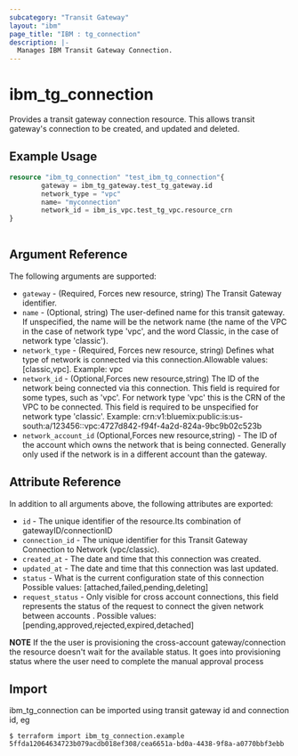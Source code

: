 ```yaml
---
subcategory: "Transit Gateway"
layout: "ibm"
page_title: "IBM : tg_connection"
description: |-
  Manages IBM Transit Gateway Connection.
---
```


# ibm\_tg_connection

Provides a transit gateway connection resource. This allows transit gateway's connection to be created, and updated and deleted.

## Example Usage

```terraform
resource "ibm_tg_connection" "test_ibm_tg_connection"{
		gateway = ibm_tg_gateway.test_tg_gateway.id
		network_type = "vpc"
		name= "myconnection"
		network_id = ibm_is_vpc.test_tg_vpc.resource_crn
}
  
```

## Argument Reference

The following arguments are supported:
* `gateway` - (Required, Forces new resource, string) The Transit Gateway identifier.
* `name` - (Optional, string) The user-defined name for this transit gateway. If unspecified, the name will be the network name (the name of the VPC in the case of network type 'vpc', and the word Classic, in the case of network type 'classic').
* `network_type` - (Required, Forces new resource, string) Defines what type of network is connected via this connection.Allowable values: [classic,vpc]. Example: vpc
* `network_id` - (Optional,Forces new resource,string) The ID of the network being connected via this connection. This field is required for some types, such as 'vpc'. For network type 'vpc' this is the CRN of the VPC to be connected. This field is required to be unspecified for network type 'classic'. Example: crn:v1:bluemix:public:is:us-south:a/123456::vpc:4727d842-f94f-4a2d-824a-9bc9b02c523b   
* `network_account_id` (Optional,Forces new resource,string) - The ID of the account which owns the network that is being connected. Generally only used if the network is in a different account than the gateway.


## Attribute Reference

In addition to all arguments above, the following attributes are exported:

* `id` - The unique identifier of the resource.Its combination of gatewayID/connectionID
* `connection_id` - The unique identifier for this Transit Gateway Connection to Network (vpc/classic). 
* `created_at` - The date and time that this connection was created.
* `updated_at` - The date and time that this connection was last updated.
* `status` - What is the current configuration state of this connection
Possible values: [attached,failed,pending,deleting]
* `request_status` - Only visible for cross account connections, this field represents the status of the request to connect the given network between accounts . Possible values: [pending,approved,rejected,expired,detached]

**NOTE** If the the user is provisioning the cross-account gateway/connection the resource doesn't wait for the available status. It goes into provisioning status where the user need to complete the manual approval process

## Import

ibm_tg_connection can be imported using transit gateway id and connection id, eg

```
$ terraform import ibm_tg_connection.example 5ffda12064634723b079acdb018ef308/cea6651a-bd0a-4438-9f8a-a0770bbf3ebb
```
